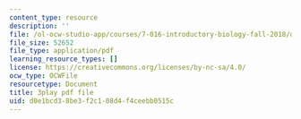 ```yaml
---
content_type: resource
description: ''
file: /ol-ocw-studio-app/courses/7-016-introductory-biology-fall-2018/d0e1bcd38be3f2c108d4f4ceebb0515c_qtGHKiAROig.pdf
file_size: 52652
file_type: application/pdf
learning_resource_types: []
license: https://creativecommons.org/licenses/by-nc-sa/4.0/
ocw_type: OCWFile
resourcetype: Document
title: 3play pdf file
uid: d0e1bcd3-8be3-f2c1-08d4-f4ceebb0515c
---
```


